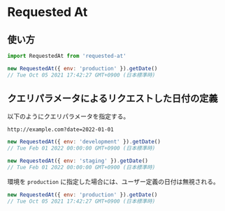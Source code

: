 # Requested At

## 使い方
```js
import RequestedAt from 'requested-at'

new RequestedAt({ env: 'production' }).getDate()
// Tue Oct 05 2021 17:42:27 GMT+0900 (日本標準時)
```

## クエリパラメータによるリクエストした日付の定義
以下のようにクエリパラメータを指定する。
```url
http://example.com?date=2022-01-01
```

```js
new RequestedAt({ env: 'development' }).getDate()
// Tue Feb 01 2022 00:00:00 GMT+0900 (日本標準時)

new RequestedAt({ env: 'staging' }).getDate()
// Tue Feb 01 2022 00:00:00 GMT+0900 (日本標準時)
```

環境を `production` に指定した場合には、ユーザー定義の日付は無視される。
```js
new RequestedAt({ env: 'production' }).getDate()
// Tue Oct 05 2021 17:42:27 GMT+0900 (日本標準時)
```
